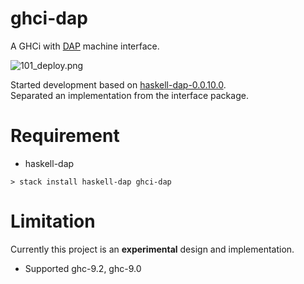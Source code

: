 
# ghci-dap

A GHCi with [DAP](https://code.visualstudio.com/docs/extensions/example-debuggers) machine interface.


![101_deploy.png](https://raw.githubusercontent.com/phoityne/haskell-debug-adapter/master/docs/design/101_deploy.png)

Started development based on [haskell-dap-0.0.10.0](https://hackage.haskell.org/package/haskell-dap).  
Separated an implementation from the interface package.

# Requirement
  - haskell-dap

```
> stack install haskell-dap ghci-dap
```


# Limitation
Currently this project is an __experimental__ design and implementation.

* Supported ghc-9.2, ghc-9.0
